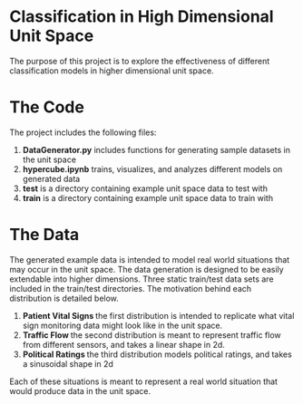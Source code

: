 # Classification in High Dimensional Unit Space

<p>The purpose of this project is to explore the effectiveness of different classification models in higher dimensional unit space. 
</p>

# The Code

<p>The project includes the following files:
</p>

<ol>
    <li> <strong>DataGenerator.py</strong> includes functions for generating sample datasets in the unit space</li>
    <li> <strong>hypercube.ipynb</strong> trains, visualizes, and analyzes different models on generated data</li>
    <li> <strong>test</strong> is a directory containing example unit space data to test with</li>
    <li> <strong>train</strong> is a directory containing example unit space data to train with</li>
</ol>

# The Data

The generated example data is intended to model real world situations that may occur in the unit space. The data generation is designed to be easily extendable into higher dimensions. Three static train/test data sets are included in the train/test directories. The motivation behind each distribution is detailed below.

<ol>
    <li> <strong> Patient Vital Signs </strong> the first distribution is intended to replicate what vital sign monitoring data might look like in the unit space. </li>
    <li> <strong> Traffic Flow </strong> the second distribution is meant to represent traffic flow from different sensors, and takes a linear shape in 2d.
    <li> <strong> Political Ratings </strong> the third distribution models political ratings, and takes a sinusoidal shape in 2d </li>
</ol>

Each of these situations is meant to represent a real world situation that would produce data in the unit space. 
